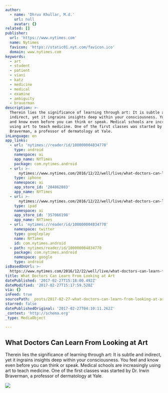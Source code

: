 ```yaml
---
author:
  - name: 'Dhruv Khullar, M.d.'
    url: null
    avatar: {}
related: []
publisher:
  url: 'https://www.nytimes.com'
  name: Nytimes
  favicon: 'https://static01.nyt.com/favicon.ico'
  domain: www.nytimes.com
keywords:
  - art
  - student
  - patient
  - viani
  - katz
  - medicine
  - medical
  - examine
  - ambiguity
  - braverman
description: >-
  Therein lies the significance of learning through art: It is subtle and
  indirect, yet it ingrains insights deep within your consciousness. You feel
  and know even before you can think or speak. Medical schools are increasingly
  using art to teach medicine. One of the first classes was started by Dr. Irwin
  Braverman, a professor of dermatology at Yale.
inLanguage: en
app_links:
  - url: 'nytimes://reader/id/100000004834770'
    type: android
    namespace: ai
    app_name: NYTimes
    package: com.nytimes.android
  - url: >-
      nytimes://www.nytimes.com/2016/12/22/well/live/what-doctors-can-learn-from-looking-at-art.html
    type: iphone
    namespace: ai
    app_store_id: '284862083'
    app_name: NYTimes
  - url: >-
      nytimes://www.nytimes.com/2016/12/22/well/live/what-doctors-can-learn-from-looking-at-art.html
    type: ipad
    namespace: ai
    app_store_id: '357066198'
    app_name: NYTimes
  - url: 'nytimes://reader/id/100000004834770'
    namespace: twitter
    type: googleplay
    name: NYTimes
    id: com.nytimes.android
  - path: nytimes/reader/id/100000004834770
    package: com.nytimes.android
    namespace: google
    type: android
isBasedOnUrl: >-
  https://www.nytimes.com/2016/12/22/well/live/what-doctors-can-learn-from-looking-at-art.html?smid=fb-share&_r=0
title: What Doctors Can Learn From Looking at Art
datePublished: '2017-02-27T15:18:00.492Z'
dateModified: '2017-02-27T15:17:59.520Z'
via: {}
inFeed: true
sourcePath: _posts/2017-02-27-what-doctors-can-learn-from-looking-at-art.md
starred: false
datePublishedOriginal: '2017-02-27T04:10:11.262Z'
_context: 'http://schema.org'
_type: MediaObject

---
```

<article style=""><h1>What Doctors Can Learn From Looking at Art</h1><p>Therein lies the significance of learning through art: It is subtle and indirect, yet it ingrains insights deep within your consciousness. You feel and know even before you can think or speak. Medical schools are increasingly using art to teach medicine. One of the first classes was started by Dr. Irwin Braverman, a professor of dermatology at Yale.</p><img src="https://static01.nyt.com/images/2016/12/22/well/live/22doctors-art-rembrandt/22doctors-art-rembrandt-facebookJumbo.jpg" /></article>